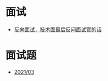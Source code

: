 # 面试

- [反向面试，技术面最后反问面试官的话](https://github.com/lazecoding/Note/blob/main/note/articles/face/reverse-interview-zh.md)

# 面试题

- [2021/03](https://github.com/lazecoding/Note/blob/main/note/articles/face/202103_1.md)
